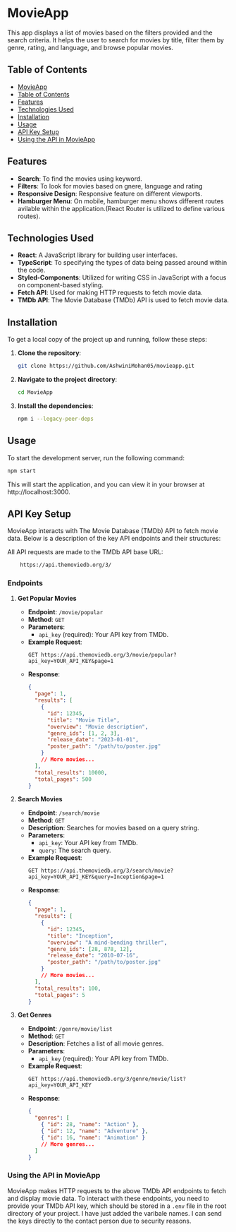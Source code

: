 # MovieApp

This app displays a list of movies based on the filters provided and the search criteria.  It helps the user to search for movies by title, filter them by genre, rating, and language, and browse popular movies.

## Table of Contents

  - [MovieApp](#movieapp)
  - [Table of Contents](#table-of-contents)
  - [Features](#features)
  - [Technologies Used](#technologies-used)
  - [Installation](#installation)
  - [Usage](#usage)
  - [API Key Setup](#api-key-setup)
  - [Using the API in MovieApp](#api-key-setup)


## Features

- **Search**: To find the movies using keyword.
- **Filters**: To look for movies based on gnere, language and rating
- **Responsive Design**: Responsive feature on different viewports.
- **Hamburger Menu**: On mobile, hamburger menu shows different routes avilable within the application.(React Router is utilized to define various routes).

## Technologies Used

- **React**: A JavaScript library for building user interfaces.
- **TypeScript**: To specifying the types of data being passed around within the code.
- **Styled-Components**: Utilized for writing CSS in JavaScript with a focus on component-based styling.
- **Fetch API**: Used for making HTTP requests to fetch movie data.
- **TMDb API**: The Movie Database (TMDb) API is used to fetch movie data.

## Installation

To get a local copy of the project up and running, follow these steps:

1. **Clone the repository**:
    ```bash
    git clone https://github.com/AshwiniMohan05/movieapp.git
    ```

2. **Navigate to the project directory**:
    ```bash
    cd MovieApp
    ```

3. **Install the dependencies**:
    ```bash
    npm i --legacy-peer-deps
    ```
## Usage

To start the development server, run the following command:
```bash
npm start
```
This will start the application, and you can view it in your browser at http://localhost:3000.
## API Key Setup

MovieApp interacts with The Movie Database (TMDb) API to fetch movie data. Below is a description of the key API endpoints and their structures:

All API requests are made to the TMDb API base URL:
```bash
    https://api.themoviedb.org/3/
```
### Endpoints

1. **Get Popular Movies**

   - **Endpoint**: `/movie/popular`
   - **Method**: `GET`
   - **Parameters**:
     - `api_key` (required): Your API key from TMDb.
   - **Example Request**:
     ```
     GET https://api.themoviedb.org/3/movie/popular?api_key=YOUR_API_KEY&page=1
     ```
   - **Response**:
     ```json
     {
       "page": 1,
       "results": [
         {
           "id": 12345,
           "title": "Movie Title",
           "overview": "Movie description",
           "genre_ids": [1, 2, 3],
           "release_date": "2023-01-01",
           "poster_path": "/path/to/poster.jpg"
         }
         // More movies...
       ],
       "total_results": 10000,
       "total_pages": 500
     }
     ```

2. **Search Movies**

   - **Endpoint**: `/search/movie`
   - **Method**: `GET`
   - **Description**: Searches for movies based on a query string.
   - **Parameters**:
     - `api_key`: Your API key from TMDb.
     - `query`: The search query.
   - **Example Request**:
     ```
     GET https://api.themoviedb.org/3/search/movie?api_key=YOUR_API_KEY&query=Inception&page=1
     ```
   - **Response**:
     ```json
     {
       "page": 1,
       "results": [
         {
           "id": 12345,
           "title": "Inception",
           "overview": "A mind-bending thriller",
           "genre_ids": [28, 878, 12],
           "release_date": "2010-07-16",
           "poster_path": "/path/to/poster.jpg"
         }
         // More movies...
       ],
       "total_results": 100,
       "total_pages": 5
     }
     ```

3. **Get Genres**

   - **Endpoint**: `/genre/movie/list`
   - **Method**: `GET`
   - **Description**: Fetches a list of all movie genres.
   - **Parameters**:
     - `api_key` (required): Your API key from TMDb.
   - **Example Request**:
     ```
     GET https://api.themoviedb.org/3/genre/movie/list?api_key=YOUR_API_KEY
     ```
   - **Response**:
     ```json
     {
       "genres": [
         { "id": 28, "name": "Action" },
         { "id": 12, "name": "Adventure" },
         { "id": 16, "name": "Animation" }
         // More genres...
       ]
     }
     ```

### Using the API in MovieApp

MovieApp makes HTTP requests to the above TMDb API endpoints to fetch and display movie data. To interact with these endpoints, you need to provide your TMDb API key, which should be stored in a `.env` file in the root directory of your project. I have just added the varibale names. I can send the keys directly to the contact person due to security reasons.


